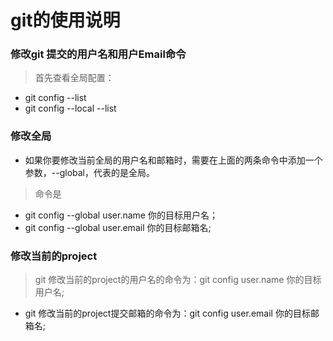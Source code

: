 # git的使用说明

### 修改git 提交的用户名和用户Email命令
> 首先查看全局配置：
* git config  --list 
* git config --local --list  

### 修改全局
* 如果你要修改当前全局的用户名和邮箱时，需要在上面的两条命令中添加一个参数，--global，代表的是全局。
> 命令是
* git config  --global user.name 你的目标用户名；
* git config  --global user.email 你的目标邮箱名;

### 修改当前的project
> git 修改当前的project的用户名的命令为：git config user.name 你的目标用户名;
* git 修改当前的project提交邮箱的命令为：git config user.email 你的目标邮箱名;
